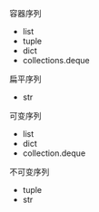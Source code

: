 容器序列
- list
- tuple
- dict
- collections.deque


扁平序列
- str

可变序列
- list
- dict
- collection.deque

不可变序列
- tuple
- str